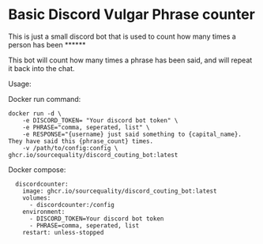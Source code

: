# Basic Discord Vulgar Phrase counter
This is just a small discord bot that is used to count how many times a person has been ******

This bot will count how many times a phrase has been said, and will repeat it back into the chat.

Usage:

Docker run command:

```
docker run -d \
    -e DISCORD_TOKEN= "Your discord bot token" \
    -e PHRASE="comma, seperated, list" \
    -e RESPONSE="{username} just said something to {capital_name}. They have said this {phrase_count} times.
    -v /path/to/config:config \
ghcr.io/sourcequality/discord_couting_bot:latest
```

Docker compose:

```
  discordcounter:
    image: ghcr.io/sourcequality/discord_couting_bot:latest
    volumes:
      - discordcounter:/config
    environment:
      - DISCORD_TOKEN=Your discord bot token
      - PHRASE=comma, seperated, list
    restart: unless-stopped
```

